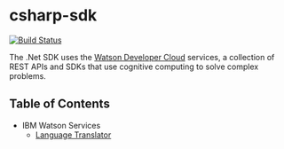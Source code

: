 # csharp-sdk
[![Build Status](https://travis.ibm.com/atosta/csharp-sdk.svg?token=xifvXqvi8eqcApGzUzXz&branch=development)](https://travis.ibm.com/atosta/csharp-sdk)

The .Net SDK uses the [Watson Developer Cloud][wdc] services, a collection of REST APIs and SDKs that use cognitive computing to solve complex problems.

[wdc]: http://www.ibm.com/watson/developercloud/

## Table of Contents
* IBM Watson Services
  * [Language Translator](/src/IBM.WatsonDeveloperCloud.LanguageTranslator)
